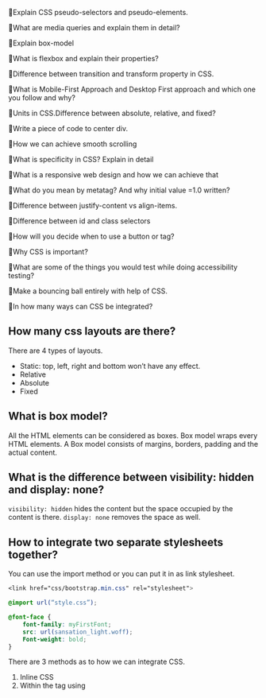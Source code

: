 🔸Explain CSS pseudo-selectors and pseudo-elements.

🔸What are media queries and explain them in detail?

🔸Explain box-model

🔸What is flexbox and explain their properties?

🔸Difference between transition and transform property in CSS.

🔸What is Mobile-First Approach and Desktop First approach and which one you follow and why?

🔸Units in CSS.Difference between absolute, relative, and fixed?

🔸Write a piece of code to center div.

🔸How we can achieve smooth scrolling

🔸What is specificity in CSS? Explain in detail

🔸What is a responsive web design and how we can achieve that

🔸What do you mean by metatag? And why initial value =1.0 written?

🔸Difference between justify-content vs align-items.

🔸Difference between id and class selectors

🔸How will you decide when to use a button or tag?

🔸Why CSS is important?

🔸What are some of the things you would test while doing accessibility testing?

🔸Make a bouncing ball entirely with help of CSS.

🔸In how many ways can CSS be integrated?

## How many css layouts are there?

There are 4 types of layouts.
* Static: top, left, right and bottom won’t have any effect.
* Relative
* Absolute
* Fixed

## What is box model?

All the HTML elements can be considered as boxes. Box model wraps every HTML elements. A Box model consists of margins, borders, padding and the actual content.

## What is the difference between visibility: hidden and display: none?

<code>visibility: hidden</code> hides the content but the space occupied by the content is there. <code>display: none</code> removes the space as well.

## How to integrate two separate stylesheets together?

You can use the import method or you can put it in as link stylesheet.
```css
<link href="css/bootstrap.min.css" rel="stylesheet">

@import url(“style.css”);

@font-face {
    font-family: myFirstFont;
    src: url(sansation_light.woff);
    Font-weight: bold;
}
```
There are 3 methods as to how we can integrate CSS.
1. Inline CSS
2. Within the <head> tag using <style>.
3. Using an external stylesheet (the right way).
  
## How to make a div center?

```css
.parent-div {
     position: relative;
}
.child-div {
     position: absolute;
     top: 50%;
     left: 50%;
     transform: translate(-50%, -50%);
}
```

## What are pseudo elements and pseudo class?

Pseudo Elements are given to add some special features to elements, like <code>content::before</code>, <code>content::after</code>, <code>p::first-letter</code> etc.

A CSS pseudo-class is a keyword preceded by a colon (:) that is added on to the end of selectors to specify that you want to style the selected elements only when they are in certain state.
Pseudo-elements are very much like pseudo-classes, but they have differences. They are keywords — this time preceded by two colons (::) — that can be added to the end of selectors to select a certain part of an element.


## What is specificity?

Specificity is a set of rules which browser follows to decide when encountered with ambiguous CSS styles.
For example, if 2 divs are same styles, then the style of below div will always work.
<code>id</code> will get preference over class. 
<code>!important</code> will get most preference, above id or class.

## How to make a triangle in css?

```css
.tri {
    height: 0;
    width: 0;
    border-top: 100px solid green;
    border-bottom: 100px solid transparent;
    border-right: 100px solid transparent;
    border-left: 100px solid transparent;
}
```

## What are data attributes?

Data Attributes store data in HTML. When you want to call the data, you can use it by CSS (using <code>attr</code>).

```css
<div class="profile" data-name="amrit" data-youtube-name="rat" data-id="1">Profile</div> 
<style>
.profile:hover:before { 
    content: attr(data-name); 
    color: red; 
} 
</style>
```

## What is the difference between classes and IDs in CSS?

Class can be reused. IDs are unique.
Classes are represented by (.) where IDs by (#).
Normally ID take more preference than class. See specificity.

## What's the difference between "resetting" and "normalizing" CSS? Which would you choose, and why?

Reset will remove all the default styles applied by the browser to give you a blank canvas.
Normalize will keep the styles of the default elements consistent across the browsers.

## Describe Floats and how they work.

The <code>float</code> property is used for positioning and layout on web pages. Normally it is used to wrap text around images.
But you need <code>clear</code> property after using <code>float</code>.
If an element is taller than the element containing it, and it is floated, it will overflow outside of its container. So, I use the <code>.clearfix</code> class to remove the float.

## Describe z-index and how stacking context is formed.

The z-index property specifies the stack order of an element. An element with greater stack order is always in front of an element with a lower stack order.
<code>z-index: 9999;</code>
Note: z-index only works on positioned elements (position:absolute, position:relative, or position:fixed).

## What are the various clearing techniques and which is appropriate for what context?

You can use clear: both
You can use overflow property like overflow: auto;
.clearfix can also be used

## Box Model
Content, Border, Margin, Padding

## Div property
Syntax | Meaning
------------ | -------------
div p | Selects all <code>p</code> elements that are anywhere inside a <code>div</code> element
div > p | Selects all <code>p</code> elements where the immediate parent is a <code>div</code> element
div + p | Selects all <code>p</code> elements that are placed immediately after a <code>div</code> element
div ~ p | Selects all <code>p</code> elements that are anywhere preceded by a <code>div</code> element